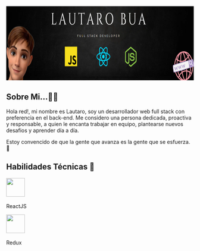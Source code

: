 <p align="right">
  <img height="200" src="./assets/yo.PNG" />
</p>

## Sobre Mi...🙋‍♂️​
Hola red!, mi nombre es Lautaro, soy un desarrollador web full stack con preferencia en el back-end. Me considero una persona dedicada, proactiva y responsable, a quien le encanta trabajar en equipo, plantearse nuevos desafios y aprender día a día.

Estoy convencido de que la gente que avanza es la gente que se esfuerza. 💪​

## Habilidades Técnicas ​💼​

<div>
<img height="50" width="50" src="https://cdn-icons-png.flaticon.com/512/1260/1260667.png"/>
<p>ReactJS</p>

<img height="50" width="50" src="https://cdn.icon-icons.com/icons2/2415/PNG/512/redux_original_logo_icon_146365.png"/>
<p>Redux</p>
</div>






